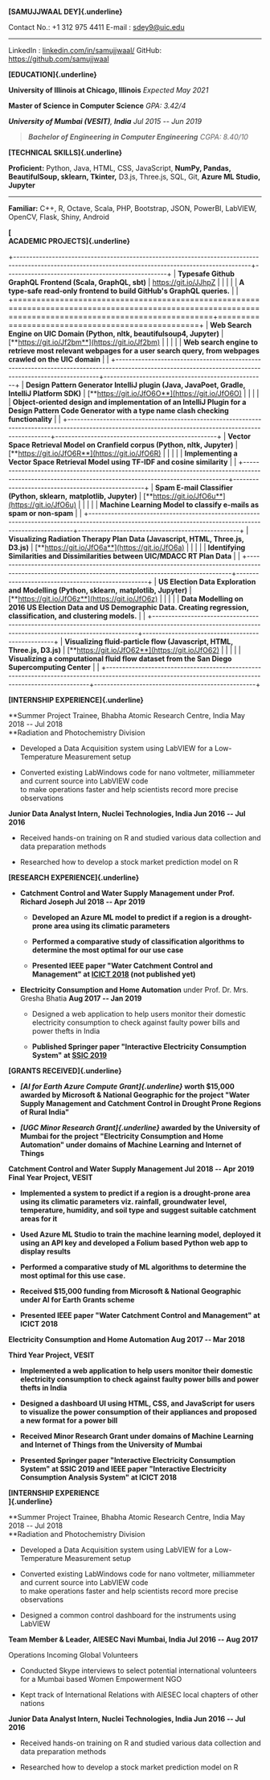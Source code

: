 **[SAMUJJWAAL DEY]{.underline}**

  Contact No.: +1 312 975 4411                                                        E-mail : <sdey9@uic.edu>
  ----------------------------------------------------------------------------------- -----------------------------------------
  LinkedIn : [linkedin.com/in/samujjwaal/](https://www.linkedin.com/in/samujjwaal/)   GitHub: <https://github.com/samujjwaal>

**[EDUCATION]{.underline}**

**University of Illinois at Chicago, Illinois** *Expected May 2021*

**Master of Science in Computer Science** *GPA: 3.42/4*

***University of Mumbai (VESIT)**, **India** Jul 2015 -- Jun 2019*

> ***Bachelor of Engineering in Computer Engineering** CGPA: 8.40/10*

**[TECHNICAL SKILLS]{.underline}**

  **Proficient:**   Python, Java, HTML, CSS, JavaScript, **NumPy, Pandas, BeautifulSoup, sklearn, Tkinter,** D3.js, Three.js, SQL, Git, **Azure ML Studio, Jupyter**
  ----------------- --------------------------------------------------------------------------------------------------------------------------------------------------
  **Familiar:**     C++, R, Octave, Scala, PHP, Bootstrap, JSON, PowerBI, LabVIEW, OpenCV, Flask, Shiny, Android

**[\
ACADEMIC PROJECTS]{.underline}**

+-------------------------------------------------------------------------------------------------------------------------------------------------------+--------------------------------------------------+
| **Typesafe Github GraphQL Frontend (Scala, GraphQL, sbt)**                                                                                            | <https://git.io/JJhpZ>                           |
|                                                                                                                                                       |                                                  |
| **A type-safe read-only frontend to build GitHub\'s GraphQL queries.**                                                                                |                                                  |
+=======================================================================================================================================================+==================================================+
| **Web Search Engine on UIC Domain (Python, nltk, beautifulsoup4, Jupyter)**                                                                           | [**https://git.io/Jf2bm**](https://git.io/Jf2bm) |
|                                                                                                                                                       |                                                  |
| **Web search engine to retrieve most relevant webpages for a user search query, from webpages crawled on the UIC domain**                             |                                                  |
+-------------------------------------------------------------------------------------------------------------------------------------------------------+--------------------------------------------------+
| **Design Pattern Generator IntelliJ plugin (Java, JavaPoet, Gradle, IntelliJ Platform SDK)**                                                          | [**https://git.io/JfO6O**](https://git.io/JfO6O) |
|                                                                                                                                                       |                                                  |
| **Object-oriented design and implementation of an IntelliJ Plugin for a Design Pattern Code Generator with a type name clash checking functionality** |                                                  |
+-------------------------------------------------------------------------------------------------------------------------------------------------------+--------------------------------------------------+
| **Vector Space Retrieval Model on Cranfield corpus (Python, nltk, Jupyter)**                                                                          | [**https://git.io/JfO6R**](https://git.io/JfO6R) |
|                                                                                                                                                       |                                                  |
| **Implementing a Vector Space Retrieval Model using TF-IDF and cosine similarity**                                                                    |                                                  |
+-------------------------------------------------------------------------------------------------------------------------------------------------------+--------------------------------------------------+
| **Spam E-mail Classifier (Python, sklearn,** **matplotlib, Jupyter)**                                                                                 | [**https://git.io/JfO6u**](https://git.io/JfO6u) |
|                                                                                                                                                       |                                                  |
| **Machine Learning Model to classify e-mails as spam or non-spam**                                                                                    |                                                  |
+-------------------------------------------------------------------------------------------------------------------------------------------------------+--------------------------------------------------+
| **Visualizing Radiation Therapy Plan Data (Javascript, HTML, Three.js, D3.js)**                                                                       | [**https://git.io/JfO6a**](https://git.io/JfO6a) |
|                                                                                                                                                       |                                                  |
| **Identifying Similarities and Dissimilarities between UIC/MDACC RT Plan Data**                                                                       |                                                  |
+-------------------------------------------------------------------------------------------------------------------------------------------------------+--------------------------------------------------+
| **US Election Data Exploration and Modelling (Python, sklearn,** **matplotlib, Jupyter)**                                                             | [**https://git.io/JfO6z**](https://git.io/JfO6z) |
|                                                                                                                                                       |                                                  |
| **Data Modelling on 2016 US Election Data and US Demographic Data. Creating regression, classification, and clustering models.**                      |                                                  |
+-------------------------------------------------------------------------------------------------------------------------------------------------------+--------------------------------------------------+
| **Visualizing fluid-particle flow (Javascript, HTML, Three.js, D3.js)**                                                                               | [**https://git.io/JfO62**](https://git.io/JfO62) |
|                                                                                                                                                       |                                                  |
| **Visualizing a computational fluid flow dataset from the San Diego Supercomputing Center**                                                           |                                                  |
+-------------------------------------------------------------------------------------------------------------------------------------------------------+--------------------------------------------------+

**[INTERNSHIP EXPERIENCE]{.underline}**

**Summer Project Trainee, Bhabha Atomic Research Centre, India May 2018 *--* Jul 2018\
**Radiation and Photochemistry Division

-   Developed a Data Acquisition system using LabVIEW for a Low-Temperature Measurement setup

-   Converted existing LabWindows code for nano voltmeter, milliammeter and current source into LabVIEW code\
    to make operations faster and help scientists record more precise observations

**Junior Data Analyst Intern, Nuclei Technologies, India Jun 2016 *--* Jul 2016**

-   Received hands-on training on R and studied various data collection and data preparation methods

-   Researched how to develop a stock market prediction model on R

**[RESEARCH EXPERIENCE]{.underline}**

-   **Catchment Control and Water Supply Management under Prof. Richard Joseph Jul 2018 *--* Apr 2019**

    -   **Developed an Azure ML model to predict if a region is a drought-prone area using its climatic parameters**

    -   **Performed a comparative study of classification algorithms to determine the most optimal for our use case**

    -   **Presented IEEE paper \"Water Catchment Control and Management\" at [ICICT 2018](https://drive.google.com/file/d/1DmvfcpfR3A3kKmmuqQ5aVTwOjuAyanbt/view?usp=sharing) (not published yet)**

-   **Electricity Consumption and Home Automation** under Prof. Dr. Mrs. Gresha Bhatia **Aug 2017 *--* Jan 2019**

    -   Designed a web application to help users monitor their domestic electricity consumption to check against faulty power bills and power thefts in India

    -   **Published Springer paper \"Interactive Electricity Consumption System\" at [SSIC 2019](https://link.springer.com/chapter/10.1007/978-981-13-8406-6_35)**

**[GRANTS RECEIVED]{.underline}**

-   ***[AI for Earth Azure Compute Grant]{.underline}* worth \$15,000 awarded by Microsoft & National Geographic for the project \"Water Supply Management and Catchment Control in Drought Prone Regions of Rural India\"**

-   ***[UGC Minor Research Grant]{.underline}* awarded by the University of Mumbai for the project \"Electricity Consumption and Home Automation\" under domains of Machine Learning and Internet of Things**

**Catchment Control and Water Supply Management Jul 2018 *--* Apr 2019\
Final Year Project, VESIT**

-   **Implemented a system to predict if a region is a drought-prone area using its climatic parameters viz. rainfall, groundwater level, temperature, humidity, and soil type and suggest suitable catchment areas for it**

-   **Used Azure ML Studio to train the machine learning model, deployed it using an API key and developed a Folium based Python web app to display results**

-   **Performed a comparative study of ML algorithms to determine the most optimal for this use case.**

-   **Received \$15,000 funding from Microsoft & National Geographic under AI for Earth Grants scheme**

-   **Presented IEEE paper \"Water Catchment Control and Management\" at ICICT 2018**

**Electricity Consumption and Home Automation Aug 2017 *--* Mar 2018**

**Third Year Project, VESIT**

-   **Implemented a web application to help users monitor their domestic electricity consumption to check against faulty power bills and power thefts in India**

-   **Designed a dashboard UI using HTML, CSS, and JavaScript for users to visualize the power consumption of their appliances and proposed a new format for a power bill**

-   **Received Minor Research Grant under domains of Machine Learning and Internet of Things from the University of Mumbai**

-   **Presented Springer paper \"Interactive Electricity Consumption System\" at SSIC 2019 and IEEE paper \"Interactive Electricity Consumption Analysis System\" at ICICT 2018**

**[INTERNSHIP EXPERIENCE\
]{.underline}**

**Summer Project Trainee, Bhabha Atomic Research Centre, India May 2018 *--* Jul 2018\
**Radiation and Photochemistry Division

-   Developed a Data Acquisition system using LabVIEW for a Low-Temperature Measurement setup

-   Converted existing LabWindows code for nano voltmeter, milliammeter and current source into LabVIEW code\
    to make operations faster and help scientists record more precise observations

-   Designed a common control dashboard for the instruments using LabVIEW

**Team Member & Leader, AIESEC Navi Mumbai, India Jul 2016 *--* Aug 2017**

Operations Incoming Global Volunteers

-   Conducted Skype interviews to select potential international volunteers for a Mumbai based Women Empowerment NGO

-   Kept track of International Relations with AIESEC local chapters of other nations

**Junior Data Analyst Intern, Nuclei Technologies, India Jun 2016 *--* Jul 2016**

-   Received hands-on training on R and studied various data collection and data preparation methods

-   Researched how to develop a stock market prediction model on R
